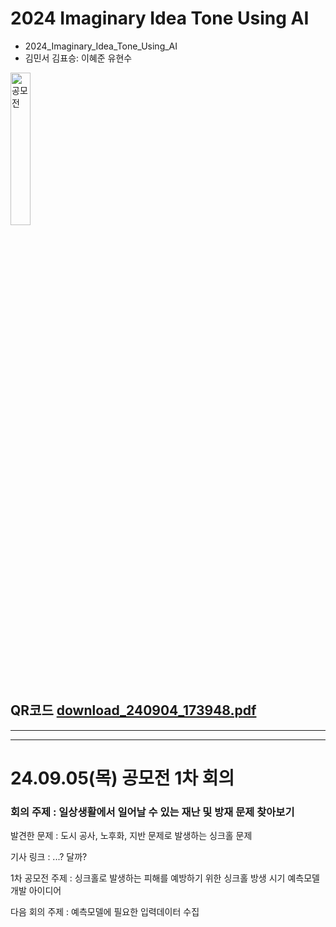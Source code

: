 # 2024 Imaginary Idea Tone Using AI
- 2024_Imaginary_Idea_Tone_Using_AI
- 김민서 김표승: 이혜준 유현수

<img src="https://github.com/user-attachments/assets/4e96d671-9780-4457-88f0-c59b08885bdf" alt="공모전" width="25%" height="25%">

## QR코드 [download_240904_173948.pdf](https://github.com/user-attachments/files/16922382/download_240904_173948.pdf) ##

---------------------------------
---------------------------------
# 24.09.05(목) 공모전 1차 회의
### 회의 주제 : 일상생활에서 일어날 수 있는 재난 및 방재 문제 찾아보기 ###

발견한 문제 : 도시 공사, 노후화, 지반 문제로 발생하는 싱크홀 문제

기사 링크 : ...? 달까?

1차 공모전 주제 : 싱크홀로 발생하는 피해를 예방하기 위한 싱크홀 방생 시기 예측모델 개발 아이디어

다음 회의 주제 :  예측모델에 필요한 입력데이터 수집
  

